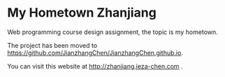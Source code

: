 My Hometown Zhanjiang
======================

Web programming course design assignment, the topic is my hometown. 

The project has been moved to https://github.com/JianzhangChen/JianzhangChen.github.io.

You can visit this website at http://zhanjiang.jeza-chen.com .
